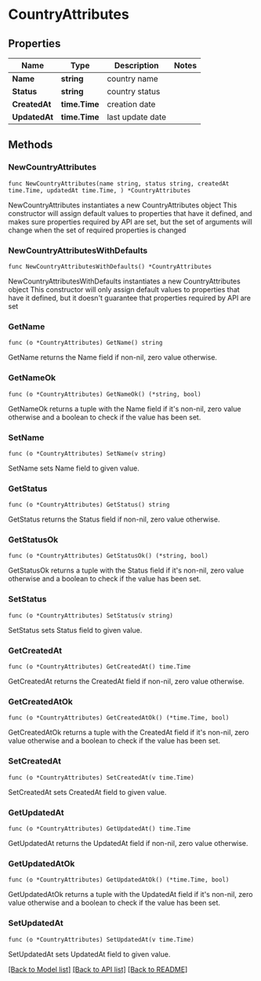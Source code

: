 # CountryAttributes

## Properties

Name | Type | Description | Notes
------------ | ------------- | ------------- | -------------
**Name** | **string** | country name | 
**Status** | **string** | country status | 
**CreatedAt** | **time.Time** | creation date | 
**UpdatedAt** | **time.Time** | last update date | 

## Methods

### NewCountryAttributes

`func NewCountryAttributes(name string, status string, createdAt time.Time, updatedAt time.Time, ) *CountryAttributes`

NewCountryAttributes instantiates a new CountryAttributes object
This constructor will assign default values to properties that have it defined,
and makes sure properties required by API are set, but the set of arguments
will change when the set of required properties is changed

### NewCountryAttributesWithDefaults

`func NewCountryAttributesWithDefaults() *CountryAttributes`

NewCountryAttributesWithDefaults instantiates a new CountryAttributes object
This constructor will only assign default values to properties that have it defined,
but it doesn't guarantee that properties required by API are set

### GetName

`func (o *CountryAttributes) GetName() string`

GetName returns the Name field if non-nil, zero value otherwise.

### GetNameOk

`func (o *CountryAttributes) GetNameOk() (*string, bool)`

GetNameOk returns a tuple with the Name field if it's non-nil, zero value otherwise
and a boolean to check if the value has been set.

### SetName

`func (o *CountryAttributes) SetName(v string)`

SetName sets Name field to given value.


### GetStatus

`func (o *CountryAttributes) GetStatus() string`

GetStatus returns the Status field if non-nil, zero value otherwise.

### GetStatusOk

`func (o *CountryAttributes) GetStatusOk() (*string, bool)`

GetStatusOk returns a tuple with the Status field if it's non-nil, zero value otherwise
and a boolean to check if the value has been set.

### SetStatus

`func (o *CountryAttributes) SetStatus(v string)`

SetStatus sets Status field to given value.


### GetCreatedAt

`func (o *CountryAttributes) GetCreatedAt() time.Time`

GetCreatedAt returns the CreatedAt field if non-nil, zero value otherwise.

### GetCreatedAtOk

`func (o *CountryAttributes) GetCreatedAtOk() (*time.Time, bool)`

GetCreatedAtOk returns a tuple with the CreatedAt field if it's non-nil, zero value otherwise
and a boolean to check if the value has been set.

### SetCreatedAt

`func (o *CountryAttributes) SetCreatedAt(v time.Time)`

SetCreatedAt sets CreatedAt field to given value.


### GetUpdatedAt

`func (o *CountryAttributes) GetUpdatedAt() time.Time`

GetUpdatedAt returns the UpdatedAt field if non-nil, zero value otherwise.

### GetUpdatedAtOk

`func (o *CountryAttributes) GetUpdatedAtOk() (*time.Time, bool)`

GetUpdatedAtOk returns a tuple with the UpdatedAt field if it's non-nil, zero value otherwise
and a boolean to check if the value has been set.

### SetUpdatedAt

`func (o *CountryAttributes) SetUpdatedAt(v time.Time)`

SetUpdatedAt sets UpdatedAt field to given value.



[[Back to Model list]](../README.md#documentation-for-models) [[Back to API list]](../README.md#documentation-for-api-endpoints) [[Back to README]](../README.md)


